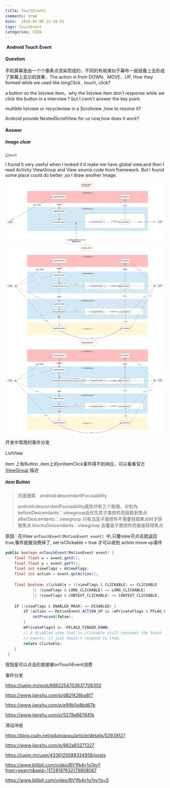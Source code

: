 ```yaml
---
title: TouchEvent1
comments: true
date:  2018-01-08 21:18:55
tags: TouchEvent
categories: VIEW
---
```


​																	**Android Touch Event**

#### Question

手机屏幕是由一个个像素点渲染而成的，不同的布局类似于幕布一层层叠上去形成了屏幕上显示的效果，The action is from  DOWN、MOVE、UP, How they formed while we used like longClick , touch, click?

a button on the listview item，why the listview item don't response while we click the button in a interview ?  but I cann't answer the key point.

multible listview or recycleview in a  Scrollview  ,how to resolve it?

Android provide NestedScrollView for us now,how does it work?

#### Answer

##### Image  clear

<img src="TouchEvent1/Screen_touch_event.png" alt="touch" style="zoom: 67%;" />



I found it very useful when i looked it.it make me have global view.and then I read Activity ViewGroup and View source code from framework. But I found some place could do better ,so I draw another Image.

<img src="TouchEvent1/ACTION_DOWN No childView.png" alt="action down" style="zoom:67%;" />





<img src="TouchEvent1/ACTION_DOWN.png" alt="down" style="zoom:67%;" />





<img src="TouchEvent1/ACTION_MOVE UP.png" alt="move" style="zoom:67%;" />



开发中常用的事件分发

ListView　

item 上有Button ,item上的onItemClick事件得不到响应，可以看看官方[ViewGroup](https://developer.android.com/reference/android/view/ViewGroup.html#attr_android:descendantFocusability) 描述

##### item Button

> 页面搜索　android:descendantFocusability
>
> android:descendantFocusability属性共有三个取值，分别为
> beforeDescendants：viewgroup会优先其子类控件而获取到焦点
> afterDescendants：viewgroup 只有当其子类控件不需要获取焦点时才获取焦点
> blocksDescendants：viewgroup 会覆盖子类控件而直接获得焦点

原因 : 在View `onTouchEvent(MotionEvent event) `中,只要view可点击就返回true,事件就被消费掉了,
    set isClickable = true  才可以收到 action move up事件



```java
public boolean onTouchEvent(MotionEvent event) {
    final float x = event.getX();
    final float y = event.getY();
    final int viewFlags = mViewFlags;
    final int action = event.getAction();

    final boolean clickable = ((viewFlags & CLICKABLE) == CLICKABLE
            || (viewFlags & LONG_CLICKABLE) == LONG_CLICKABLE)
            || (viewFlags & CONTEXT_CLICKABLE) == CONTEXT_CLICKABLE;

    if ((viewFlags & ENABLED_MASK) == DISABLED) {
        if (action == MotionEvent.ACTION_UP && (mPrivateFlags & PFLAG_PRESSED) != 0) {
            setPressed(false);
        }
        mPrivateFlags3 &= ~PFLAG3_FINGER_DOWN;
        // A disabled view that is clickable still consumes the touch
        // events, it just doesn't respond to them.
        return clickable;
    }
 }
```

按钮是可以点击的直接被onTouchEvent消费



事件分发

https://juejin.im/post/6862254703837708302

https://www.jianshu.com/p/d82f426ba8f7

https://www.jianshu.com/p/e99b5e8bd67b

https://www.jianshu.com/p/5279e887841b

滑动冲突

https://blog.csdn.net/gdutxiaoxu/article/details/52939127

https://www.jianshu.com/p/982a83271327

https://juejin.im/user/4336129588334958/posts



https://www.bilibili.com/video/BV1fb4y1o7ey?from=search&seid=11728197632179808067

https://www.bilibili.com/video/BV1fb4y1o7ey?p=5

